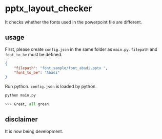 # pptx_layout_checker

It checks whether the fonts used in the powerpoint file are different.

## usage

First, please create `config.json` in the same folder as `main.py`.
`filepath` and `font_to_be` must be defined.
```json
{
    "filepath": "font_sample/font_abadi.pptx ",
    "font_to_be": "Abadi"
}
```

Run python. `config.json` is loaded by python.
```python
python main.py

>>> Great, all grean.
```

## disclaimer
It is now being development.
